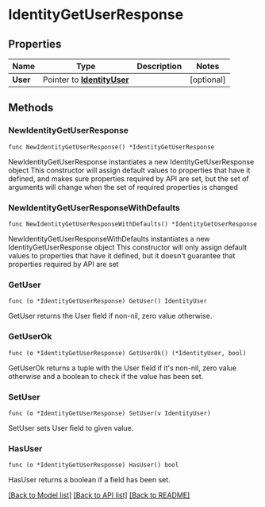 # IdentityGetUserResponse

## Properties

Name | Type | Description | Notes
------------ | ------------- | ------------- | -------------
**User** | Pointer to [**IdentityUser**](identityUser.md) |  | [optional] 

## Methods

### NewIdentityGetUserResponse

`func NewIdentityGetUserResponse() *IdentityGetUserResponse`

NewIdentityGetUserResponse instantiates a new IdentityGetUserResponse object
This constructor will assign default values to properties that have it defined,
and makes sure properties required by API are set, but the set of arguments
will change when the set of required properties is changed

### NewIdentityGetUserResponseWithDefaults

`func NewIdentityGetUserResponseWithDefaults() *IdentityGetUserResponse`

NewIdentityGetUserResponseWithDefaults instantiates a new IdentityGetUserResponse object
This constructor will only assign default values to properties that have it defined,
but it doesn't guarantee that properties required by API are set

### GetUser

`func (o *IdentityGetUserResponse) GetUser() IdentityUser`

GetUser returns the User field if non-nil, zero value otherwise.

### GetUserOk

`func (o *IdentityGetUserResponse) GetUserOk() (*IdentityUser, bool)`

GetUserOk returns a tuple with the User field if it's non-nil, zero value otherwise
and a boolean to check if the value has been set.

### SetUser

`func (o *IdentityGetUserResponse) SetUser(v IdentityUser)`

SetUser sets User field to given value.

### HasUser

`func (o *IdentityGetUserResponse) HasUser() bool`

HasUser returns a boolean if a field has been set.


[[Back to Model list]](../README.md#documentation-for-models) [[Back to API list]](../README.md#documentation-for-api-endpoints) [[Back to README]](../README.md)


